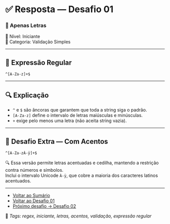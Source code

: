 # ✅ Resposta — Desafio 01

### 🧩 Apenas Letras  
🔹 Nível: Iniciante  
🔹 Categoria: Validação Simples

---

## 🧪 Expressão Regular

```regex
^[A-Za-z]+$
```

---

## 🔍 Explicação

- `^` e `$` são âncoras que garantem que toda a string siga o padrão.  
- `[A-Za-z]` define o intervalo de letras maiúsculas e minúsculas.  
- `+` exige pelo menos uma letra (não aceita string vazia).

---

## 🧠 Desafio Extra — Com Acentos

```regex
^[A-Za-zÀ-ÿ]+$
```

🔍 Essa versão permite letras acentuadas e cedilha, mantendo a restrição contra números e símbolos.  
Inclui o intervalo Unicode `À-ÿ`, que cobre a maioria dos caracteres latinos acentuados.

---

- [Voltar ao Sumário](../SUMARIO.md)  
- [Voltar ao Desafio 01](../desafios/desafio_01.md)  
- [Próximo desafio → Desafio 02](../desafios/desafio_02.md)

🔖 _Tags: regex, iniciante, letras, acentos, validação, expressão regular_
